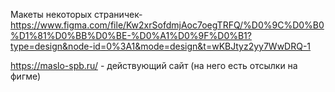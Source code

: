 Макеты некоторых страничек- https://www.figma.com/file/Kw2xrSofdmjAoc7oegTRFQ/%D0%9C%D0%B0%D1%81%D0%BB%D0%BE-%D0%A1%D0%9F%D0%B1?type=design&node-id=0%3A1&mode=design&t=wKBJtyz2yy7WwDRQ-1 

https://maslo-spb.ru/ - действующий сайт (на него есть отсылки на фигме)